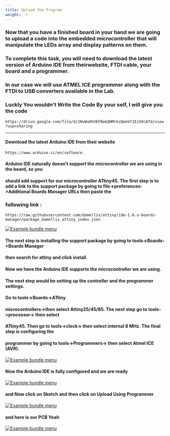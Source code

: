 ```yaml
---
title: Upload the Program
weight: -7
---
```

### Now that you have a finished board in your hand we are going to upload a code into the embedded microcontroller that will manipulate the LEDs array and display patterns on them. 
### To complete this task, you will need to download the latest version of Arduino IDE from theirwebsite, FTDI cable, your board and a programmer. 
### In our case we will use ATMEL ICE programmer along with the FTDI to USB converters available in the Lab.
 
### Luckly You wouldn't Write the Code By your self, I will give you the code 
```https://drive.google.com/file/d/1NvWuHSVEFNakQHMrkzQmeVt3Iz50cATd/view?usp=sharing```
____________________________________
#### Download the latest Arduino IDE from their website 
```https://www.arduino.cc/en/software.```
#### Arduino IDE naturally doesn’t support the microcontroller we are using in the board, so you
#### should add support for our microcontroller ATtiny45. The first step is to add a link to the support package by going to file->preferences->Additional Boards Manager URLs then paste the
### following link :
```https://raw.githubusercontent.com/damellis/attiny/ide-1.6.x-boards-manager/package_damellis_attiny_index.json```


[![Example bundle menu](/media/UTP1.png)](/media/UTP1.png)


#### The next step is installing the support package by going to tools->Boards->Boards Manager
#### then search for attiny and click install.

#### Now we have the Arduino IDE supports the microcontroller we are using. 
#### The next step would be setting up the controller and the programmer settings. 
#### Go to tools->Boards->ATtiny
#### microcontrollers->then select Attiny25/45/85. The next step go to tools->processor-> then select
#### ATtiny45. Then go to tools->clock-> then select internal 8 MHz. The final step is configuring the
#### programmer by going to tools->Programmers-> then select Atmel ICE (AVR).


[![Example bundle menu](/media/UTP2.png)](/media/UTP2.png)

#### Now the Arduino IDE is fully configured and we are ready 
[![Example bundle menu](/media/UTP4.png)](/media/UTP4.png)

#### and Now click on Sketch and then click on Upload Using Programmer 

[![Example bundle menu](/media/UTP3.png)](/media/UTP3.png)

#### and here is our PCB Yeah 
[![Example bundle menu](/media/UTP5.png)](/media/UTP5.png)
